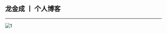 <h2>龙金成 丨 个人博客</h2>

<hr>

![1](https://timgsa.baidu.com/timg?image&quality=80&size=b9999_10000&sec=1574060347&di=fa7f091e7fe47dadc3df0cf981f8822d&imgtype=jpg&er=1&src=http%3A%2F%2Fpic1.win4000.com%2Fwallpaper%2F2018-11-10%2F5be670ac0d49b.png)
